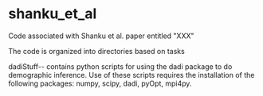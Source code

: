 # shanku_et_al
Code associated with Shanku et al. paper entitled "XXX"

The code is organized into directories based on tasks

dadiStuff-- contains python scripts for using the dadi package to do demographic inference. Use of these scripts requires the installation of the following packages: numpy, scipy, dadi, pyOpt, mpi4py.
  
